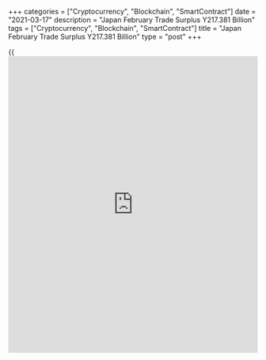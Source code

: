 +++
categories = ["Cryptocurrency", "Blockchain", "SmartContract"]
date = "2021-03-17"
description = "Japan February Trade Surplus Y217.381 Billion"
tags = ["Cryptocurrency", "Blockchain", "SmartContract"]
title = "Japan February Trade Surplus Y217.381 Billion"
type = "post"
+++

{{<iframe id="large-banner" src="https://www.bounty.group/#slide=9.0" width="100%" height="600" scrolling="no" style="border: 0px solid rgb(216, 221, 230); border-radius: 3px;">}}

Japan posted a merchandise trade surplus of 217.381 billion yen in
February, the Ministry of Finance said on Wednesday - down 80.5 percent
on year.

That was shy of expectations for a surplus of 420 billion yen following
the downwardly revised 325.4 billion yen deficit in January (originally
-323.9 billion yen).

Exports dropped 4.5 percent on year to 6.038 trillion yen, also missing
forecasts for a decline of 0.8 percent after rising 6.4 percent in the
previous month.

Individually, exports to all of Asia eased 0.8 percent on year to 3.343
trillion yen. Exports to China alone jumped an annual 3.4 percent to
1.174 trillion yen.

Exports to the United States tumbled 14.0 percent on year to 1.092
trillion yen, while exports to the European Union sank an annual 3.3
percent to 589.168 billion yen.

Imports jumped an annual 11.8 percent to 5.820 trillion yen versus
expectations for an increase of 11.9 percent following the 9.5 percent
contraction a month earlier.

Individually, imports from Asia jumped 36.9 percent on year to 2.938
trillion yen. Imports from China alone skyrocketed an annual 114.5
percent to 1.445 trillion yen.

Imports from the United States fell 3.7 percent on year to 619.564
billion yen, while imports from the European Union rose an annual 0.4
percent to 629.378 billion yen.

For comments and feedback [contact](https://www.playgroundfx.com/contact/): editorial@rtt[news](https://www.letsplayfx.com/blog/forex-news-website/).com

[Economic News][1]

 **What parts of the world are seeing the best (and worst) economic
performances lately? Click[here][2] to check out our [Econ Scorecard][2]
and find out! See up-to-the-moment [ranking](https://www.playgroundfx.com/blog/crypto-exchange-ranking/)s for the best and worst
performers in [GDP][3], [unemployment rate][4], [inflation][5] and much
more.**

   1. www.rtt[news](https://www.letsplayfx.com/blog/forex-news-website/).com/Content/EconomicNews.aspx
   2. www.rtt[news](https://www.letsplayfx.com/blog/forex-news-website/).com/economic-scorecard/world-rank/industrial-production/highest-performance.aspx
   3. www.rtt[news](https://www.letsplayfx.com/blog/forex-news-website/).com/economic-scorecard/world-rank/GDP/highest-performance.aspx
   4. www.rtt[news](https://www.letsplayfx.com/blog/forex-news-website/).com/economic-scorecard/world-rank/unemployment-rate/lowest-performance.aspx
   5. www.rtt[news](https://www.letsplayfx.com/blog/forex-news-website/).com/economic-scorecard/world-rank/CPI/highest-performance.aspx